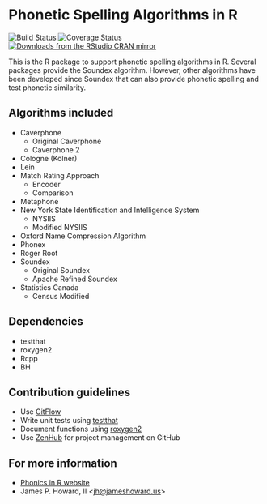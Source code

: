 # Phonetic Spelling Algorithms in R

[![Build Status](https://travis-ci.org/howardjp/phonics.svg?branch=master,osx)](https://travis-ci.org/howardjp/phonics)
[![Coverage Status](https://coveralls.io/repos/howardjp/phonics/badge.svg?branch=master&service=github)](https://coveralls.io/github/howardjp/phonics?branch=master)
[![Downloads from the RStudio CRAN mirror](http://cranlogs.r-pkg.org/badges/phonics)](https://CRAN.R-project.org/package=phonics)
 
This is the R package to support phonetic spelling algorithms in R.
Several packages provide the Soundex algorithm.  However, other
algorithms have been developed since Soundex that can also provide
phonetic spelling and test phonetic similarity.

## Algorithms included

* Caverphone
  * Original Caverphone
  * Caverphone 2
* Cologne (Kölner)
* Lein
* Match Rating Approach
  * Encoder
  * Comparison
* Metaphone
* New York State Identification and Intelligence System
  * NYSIIS
  * Modified NYSIIS
* Oxford Name Compression Algorithm
* Phonex
* Roger Root
* Soundex
  * Original Soundex
  * Apache Refined Soundex
* Statistics Canada
  * Census Modified

## Dependencies

* testthat
* roxygen2
* Rcpp
* BH

## Contribution guidelines

* Use [GitFlow](http://nvie.com/posts/a-successful-git-branching-model/)
* Write unit tests using [testthat](https://github.com/hadley/testthat)
* Document functions using [roxygen2](https://github.com/yihui/roxygen2)
* Use [ZenHub](https://www.zenhub.com/) for project management on GitHub

## For more information

* [Phonics in R website](https://jameshoward.us/software/phonics)
* James P. Howard, II &lt;jh@jameshoward.us&gt;
